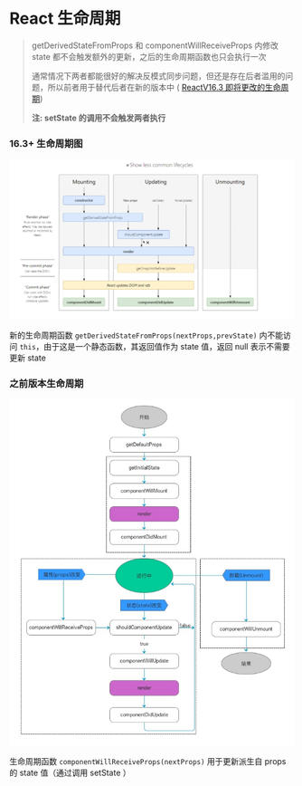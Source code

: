 # React 生命周期

> getDerivedStateFromProps 和 componentWillReceiveProps 内修改 state 都不会触发额外的更新，之后的生命周期函数也只会执行一次
>
> 通常情况下两者都能很好的解决反模式同步问题，但还是存在后者滥用的问题，所以前者用于替代后者在新的版本中 ( [ReactV16.3 即将更改的生命周期](<[ReactV16.3即将更改的生命周期_慕课手记](https://www.imooc.com/article/27954?block_id=tuijian_wz)>))
>
> **注: setState 的调用不会触发两者执行**

### 16.3+ 生命周期图

![16.3生命周期图](https://github.com/dobble11/aseets/blob/master/3.png)

新的生命周期函数 `getDerivedStateFromProps(nextProps,prevState)` 内不能访问 `this`，由于这是一个静态函数，其返回值作为 state 值，返回 null 表示不需要更新 state

### 之前版本生命周期

![生命周期图](https://github.com/dobble11/aseets/blob/master/4.jpg)

生命周期函数 `componentWillReceiveProps(nextProps)` 用于更新派生自 props 的 state 值（通过调用 setState ）
